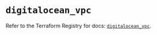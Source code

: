 # `digitalocean_vpc`

Refer to the Terraform Registry for docs: [`digitalocean_vpc`](https://registry.terraform.io/providers/digitalocean/digitalocean/2.66.0/docs/resources/vpc).
